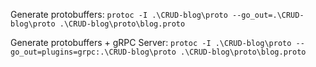 Generate protobuffers: `protoc -I .\CRUD-blog\proto --go_out=.\CRUD-blog\proto .\CRUD-blog\proto\blog.proto`

Generate protobuffers + gRPC Server: `protoc -I .\CRUD-blog\proto --go_out=plugins=grpc:.\CRUD-blog\proto .\CRUD-blog\proto\blog.proto`
